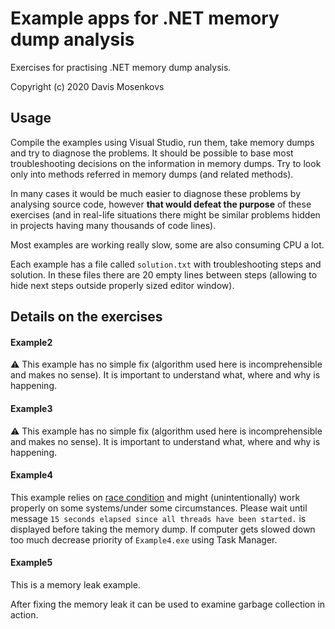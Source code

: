 Example apps for .NET memory dump analysis
===============
Exercises for practising .NET memory dump analysis.

Copyright (c) 2020 Davis Mosenkovs

## Usage

Compile the examples using Visual Studio, run them, take memory dumps and try to diagnose the problems. It should be possible to base most troubleshooting decisions on the information in memory dumps. Try to look only into methods referred in memory dumps (and related methods).

In many cases it would be much easier to diagnose these problems by analysing source code, however **that would defeat the purpose** of these exercises (and in real-life situations there might be similar problems hidden in projects having many thousands of code lines).

Most examples are working really slow, some are also consuming CPU a lot.

Each example has a file called `solution.txt` with troubleshooting steps and solution. In these files there are 20 empty lines between steps (allowing to hide next steps outside properly sized editor window).

## Details on the exercises

#### Example2

:warning: This example has no simple fix (algorithm used here is incomprehensible and makes no sense). It is important to understand what, where and why is happening.

#### Example3

:warning: This example has no simple fix (algorithm used here is incomprehensible and makes no sense). It is important to understand what, where and why is happening.

#### Example4

This example relies on [race condition](https://en.wikipedia.org/wiki/Race_condition#Software) and might (unintentionally) work properly on some systems/under some circumstances.
Please wait until message `15 seconds elapsed since all threads have been started.` is displayed before taking the memory dump. If computer gets slowed down too much decrease priority of `Example4.exe` using Task Manager.

#### Example5

This is a memory leak example.

After fixing the memory leak it can be used to examine garbage collection in action.
